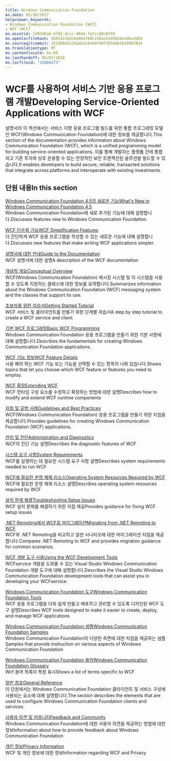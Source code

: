 ```yaml
---
title: Windows Communication Foundation
ms.date: 03/30/2017
helpviewer_keywords:
- Windows Communication Foundation [WCF]
- WCF [WCF]
ms.assetid: 149348a6-bf82-4ccc-9604-fa7cc88c0749
ms.openlocfilehash: 56054216dc6e90e789c230acb3d56565a9ba3d69
ms.sourcegitcommit: 15109844229ade1c6449f48f3834db1b26907824
ms.translationtype: MT
ms.contentlocale: ko-KR
ms.lasthandoff: 05/07/2018
ms.locfileid: "33804273"
---
```

# <a name="developing-service-oriented-applications-with-wcf"></a><span data-ttu-id="030d2-102">WCF를 사용하여 서비스 기반 응용 프로그램 개발</span><span class="sxs-lookup"><span data-stu-id="030d2-102">Developing Service-Oriented Applications with WCF</span></span>
<span data-ttu-id="030d2-103">설명서의 이 섹션에서는 서비스 지향 응용 프로그램 빌드를 위한 통합 프로그래밍 모델인 WCF(Windows Communication Foundation)에 대한 정보를 제공합니다.</span><span class="sxs-lookup"><span data-stu-id="030d2-103">This section of the documentation provides information about Windows Communication Foundation (WCF), which is a unified programming model for building service-oriented applications.</span></span> <span data-ttu-id="030d2-104">이를 통해 개발자는 플랫폼 간에 통합되고 기존 투자와 상호 운용할 수 있는 안정적인 보안 트랜잭션된 솔루션을 빌드할 수 있습니다.</span><span class="sxs-lookup"><span data-stu-id="030d2-104">It enables developers to build secure, reliable, transacted solutions that integrate across platforms and interoperate with existing investments.</span></span>
 
## <a name="in-this-section"></a><span data-ttu-id="030d2-105">단원 내용</span><span class="sxs-lookup"><span data-stu-id="030d2-105">In this section</span></span>  
 [<span data-ttu-id="030d2-106">Windows Communication Foundation 4.5의 새로운 기능</span><span class="sxs-lookup"><span data-stu-id="030d2-106">What's New in Windows Communication Foundation 4.5</span></span>](../../../docs/framework/wcf/whats-new.md)  
 <span data-ttu-id="030d2-107">Windows Communication Foundation에 새로 추가된 기능에 대해 설명합니다.</span><span class="sxs-lookup"><span data-stu-id="030d2-107">Discusses features new to Windows Communication Foundation.</span></span>  
  
 [<span data-ttu-id="030d2-108">WCF 단순화 기능</span><span class="sxs-lookup"><span data-stu-id="030d2-108">WCF Simplification Features</span></span>](../../../docs/framework/wcf/wcf-simplification-features.md)  
 <span data-ttu-id="030d2-109">더 간단하게 WCF 응용 프로그램을 작성할 수 있는 새로운 기능에 대해 설명합니다.</span><span class="sxs-lookup"><span data-stu-id="030d2-109">Discusses new features that make writing WCF applications simpler.</span></span>  
  
 [<span data-ttu-id="030d2-110">설명서에 대한 안내</span><span class="sxs-lookup"><span data-stu-id="030d2-110">Guide to the Documentation</span></span>](../../../docs/framework/wcf/guide-to-the-documentation.md)  
 <span data-ttu-id="030d2-111">WCF 설명서에 대한 설명</span><span class="sxs-lookup"><span data-stu-id="030d2-111">A description of the WCF documentation</span></span>  
  
 [<span data-ttu-id="030d2-112">개념적 개요</span><span class="sxs-lookup"><span data-stu-id="030d2-112">Conceptual Overview</span></span>](../../../docs/framework/wcf/conceptual-overview.md)  
 <span data-ttu-id="030d2-113">WCF(Windows Communication Foundation) 메시징 시스템 및 이 시스템을 사용할 수 있도록 지원하는 클래스에 대한 정보를 요약합니다.</span><span class="sxs-lookup"><span data-stu-id="030d2-113">Summarizes information about the Windows Communication Foundation (WCF) messaging system and the classes that support its use.</span></span>  
  
 [<span data-ttu-id="030d2-114">초보자를 위한 자습서</span><span class="sxs-lookup"><span data-stu-id="030d2-114">Getting Started Tutorial</span></span>](../../../docs/framework/wcf/getting-started-tutorial.md)  
 <span data-ttu-id="030d2-115">WCF 서비스 및 클라이언트를 만들기 위한 단계별 자습서</span><span class="sxs-lookup"><span data-stu-id="030d2-115">A step by step tutorial to create a WCF service and client</span></span>  
  
 [<span data-ttu-id="030d2-116">기본 WCF 프로그래밍</span><span class="sxs-lookup"><span data-stu-id="030d2-116">Basic WCF Programming</span></span>](../../../docs/framework/wcf/basic-wcf-programming.md)  
 <span data-ttu-id="030d2-117">Windows Communication Foundation 응용 프로그램을 만들기 위한 기본 사항에 대해 설명합니다.</span><span class="sxs-lookup"><span data-stu-id="030d2-117">Describes the fundamentals for creating Windows Communication Foundation applications.</span></span>  
  
 [<span data-ttu-id="030d2-118">WCF 기능 정보</span><span class="sxs-lookup"><span data-stu-id="030d2-118">WCF Feature Details</span></span>](../../../docs/framework/wcf/feature-details/index.md)  
 <span data-ttu-id="030d2-119">사용 해야 하는 WCF 기능 또는 기능을 선택할 수 있는 항목이 나와 있습니다.</span><span class="sxs-lookup"><span data-stu-id="030d2-119">Shows topics that let you choose which WCF feature or features you need to employ.</span></span>  
  
 [<span data-ttu-id="030d2-120">WCF 확장</span><span class="sxs-lookup"><span data-stu-id="030d2-120">Extending WCF</span></span>](../../../docs/framework/wcf/extending/index.md)  
 <span data-ttu-id="030d2-121">WCF 런타임 구성 요소를 수정하고 확장하는 방법에 대한 설명</span><span class="sxs-lookup"><span data-stu-id="030d2-121">Describes how to modify and extend WCF runtime components</span></span>  
  
 [<span data-ttu-id="030d2-122">지침 및 모범 사례</span><span class="sxs-lookup"><span data-stu-id="030d2-122">Guidelines and Best Practices</span></span>](../../../docs/framework/wcf/guidelines-and-best-practices.md)  
 <span data-ttu-id="030d2-123">WCF(Windows Communication Foundation) 응용 프로그램을 만들기 위한 지침을 제공합니다.</span><span class="sxs-lookup"><span data-stu-id="030d2-123">Provides guidelines for creating Windows Communication Foundation (WCF) applications.</span></span>  
  
 [<span data-ttu-id="030d2-124">관리 및 진단</span><span class="sxs-lookup"><span data-stu-id="030d2-124">Administration and Diagnostics</span></span>](../../../docs/framework/wcf/diagnostics/index.md)  
 <span data-ttu-id="030d2-125">WCF의 진단 기능 설명</span><span class="sxs-lookup"><span data-stu-id="030d2-125">Describes the diagnostic features of WCF</span></span>  
  
 [<span data-ttu-id="030d2-126">시스템 요구 사항</span><span class="sxs-lookup"><span data-stu-id="030d2-126">System Requirements</span></span>](../../../docs/framework/wcf/wcf-system-requirements.md)  
 <span data-ttu-id="030d2-127">WCF를 실행하는 데 필요한 시스템 요구 사항 설명</span><span class="sxs-lookup"><span data-stu-id="030d2-127">Describes system requirements needed to run WCF</span></span>  
  
 [<span data-ttu-id="030d2-128">WCF에 필요한 운영 체제 리소스</span><span class="sxs-lookup"><span data-stu-id="030d2-128">Operating System Resources Required by WCF</span></span>](../../../docs/framework/wcf/operating-system-resources-required-by-wcf.md)  
 <span data-ttu-id="030d2-129">WCF에 필요한 운영 체제 리소스 설명</span><span class="sxs-lookup"><span data-stu-id="030d2-129">Describes operating system resources required by WCF</span></span>  
  
 [<span data-ttu-id="030d2-130">설치 문제 해결</span><span class="sxs-lookup"><span data-stu-id="030d2-130">Troubleshooting Setup Issues</span></span>](../../../docs/framework/wcf/troubleshooting-setup-issues.md)  
 <span data-ttu-id="030d2-131">WCF 설치 문제를 해결하기 위한 지침 제공</span><span class="sxs-lookup"><span data-stu-id="030d2-131">Provides guidance for fixing WCF setup issues</span></span>  
  
 [<span data-ttu-id="030d2-132">.NET Remoting에서 WCF로 마이그레이션</span><span class="sxs-lookup"><span data-stu-id="030d2-132">Migrating from .NET Remoting to WCF</span></span>](../../../docs/framework/wcf/migrating-from-net-remoting-to-wcf.md)  
 <span data-ttu-id="030d2-133">WCF와 .NET Remoting을 비교하고 일반 시나리오에 대한 마이그레이션 지침을 제공합니다.</span><span class="sxs-lookup"><span data-stu-id="030d2-133">Compares .NET Remoting to WCF and provides migration guidance for common scenarios.</span></span>  
  
 [<span data-ttu-id="030d2-134">WCF 개발 도구 사용</span><span class="sxs-lookup"><span data-stu-id="030d2-134">Using the WCF Development Tools</span></span>](../../../docs/framework/wcf/using-the-wcf-development-tools.md)  
 <span data-ttu-id="030d2-135">WCFservice 개발을 도와줄 수 있는 Visual Studio Windows Communication Foundation 개발 도구에 대해 설명합니다.</span><span class="sxs-lookup"><span data-stu-id="030d2-135">Describes the Visual Studio Windows Communication Foundation development tools that can assist you in developing your WCFservice.</span></span>  
  
 [<span data-ttu-id="030d2-136">Windows Communication Foundation 도구</span><span class="sxs-lookup"><span data-stu-id="030d2-136">Windows Communication Foundation Tools</span></span>](../../../docs/framework/wcf/tools.md)  
 <span data-ttu-id="030d2-137">WCF 응용 프로그램을 더욱 쉽게 만들고 배포하고 관리할 수 있도록 디자인된 WCF 도구 설명</span><span class="sxs-lookup"><span data-stu-id="030d2-137">Describes WCF tools designed to make it easier to create, deploy, and manage WCF applications</span></span>  
  
 [<span data-ttu-id="030d2-138">Windows Communication Foundation 샘플</span><span class="sxs-lookup"><span data-stu-id="030d2-138">Windows Communication Foundation Samples</span></span>](../../../docs/framework/wcf/samples/index.md)  
 <span data-ttu-id="030d2-139">Windows Communication Foundation의 다양한 측면에 대한 지침을 제공하는 샘플</span><span class="sxs-lookup"><span data-stu-id="030d2-139">Samples that provide instruction on various aspects of Windows Communication Foundation</span></span>  
  
 [<span data-ttu-id="030d2-140">Windows Communication Foundation 용어</span><span class="sxs-lookup"><span data-stu-id="030d2-140">Windows Communication Foundation Glossary</span></span>](../../../docs/framework/wcf/glossary.md)  
 <span data-ttu-id="030d2-141">Wcf 용어 목록이 특정 표시</span><span class="sxs-lookup"><span data-stu-id="030d2-141">Shows a list of terms specific to WCF</span></span>  
  
 [<span data-ttu-id="030d2-142">일반 참조</span><span class="sxs-lookup"><span data-stu-id="030d2-142">General Reference</span></span>](../../../docs/framework/wcf/general-reference.md)  
 <span data-ttu-id="030d2-143">이 단원에서는 Windows Communication Foundation 클라이언트 및 서비스 구성에 사용되는 요소에 대해 설명합니다.</span><span class="sxs-lookup"><span data-stu-id="030d2-143">The section describes the elements that are used to configure Windows Communication Foundation clients and services.</span></span>  
  
 [<span data-ttu-id="030d2-144">사용자 의견 및 커뮤니티</span><span class="sxs-lookup"><span data-stu-id="030d2-144">Feedback and Community</span></span>](../../../docs/framework/wcf/feedback-and-community.md)  
 <span data-ttu-id="030d2-145">Windows Communication Foundation에 대한 사용자 의견을 제공하는 방법에 대한 정보</span><span class="sxs-lookup"><span data-stu-id="030d2-145">Information about how to provide feedback about Windows Communication Foundation</span></span>  
  
 [<span data-ttu-id="030d2-146">개인 정보</span><span class="sxs-lookup"><span data-stu-id="030d2-146">Privacy Information</span></span>](../../../docs/framework/wcf/privacy-information.md)  
 <span data-ttu-id="030d2-147">WCF 및 개인 정보에 대한 정보</span><span class="sxs-lookup"><span data-stu-id="030d2-147">Information regarding WCF and Privacy</span></span>  
